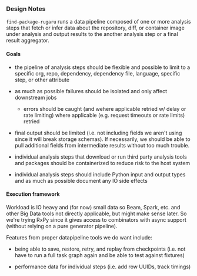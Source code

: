 ### Design Notes

`find-package-rugaru` runs a data pipeline composed of one or more
analysis steps that fetch or infer data about the repository, diff, or
container image under analysis and output results to the another
analysis step or a final result aggregator.

#### Goals

* the pipeline of analysis steps should be flexible and possible to
  limit to a specific org, repo, dependency, dependency file,
  language, specific step, or other attribute

* as much as possible failures should be isolated and only affect
  downstream jobs
  * errors should be caught (and wehere applicable retried w/ delay or
    rate limiting) where applicable (e.g. request timeouts or rate
    limits) retried

* final output should be limited (i.e. not including fields we aren't
  using since it will break storage schemas). If necessarily, we
  should be able to pull additional fields from intermediate results
  without too much trouble.

* individual analysis steps that download or run third party analysis
  tools and packages should be containerized to reduce risk to the
  host system

* individual analysis steps should include Python input and output
  types and as much as possible document any IO side effects

#### Execution framework

Workload is IO heavy and (for now) small data so Beam, Spark, etc. and
other Big Data tools not directly applicable, but might make sense
later. So we're trying RxPy since it gives access to combinators with
async support (without relying on a pure generator pipeline).

Features from proper datapipeline tools we do want include:

* being able to save, restore, retry, and replay from checkpoints
  (i.e. not have to run a full task graph again and be able to test
  against fixtures)

* performance data for individual steps (i.e. add row UUIDs, track
  timings)
